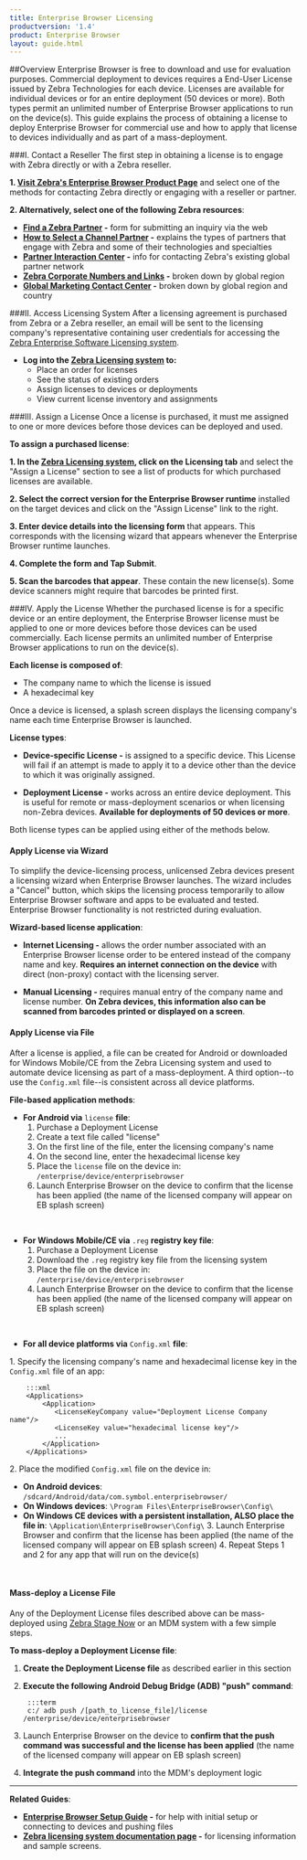 ```yaml
---
title: Enterprise Browser Licensing
productversion: '1.4'
product: Enterprise Browser
layout: guide.html
---
```

##Overview 
Enterprise Browser is free to download and use for evaluation purposes. Commercial deployment to devices requires a End-User License issued by Zebra Technologies for each device. Licenses are available for individual devices or for an entire deployment (50 devices or more). Both types permit an unlimited number of Enterprise Browser applications to run on the device(s). This guide explains the process of obtaining a license to deploy Enterprise Browser for commercial use and how to apply that license to devices individually and as part of a mass-deployment.

###I. Contact a Reseller 
The first step in obtaining a license is to engage with Zebra directly or with a Zebra reseller. 

**&#49;. [Visit Zebra's Enterprise Browser Product Page](https://www.zebra.com/us/en/products/software/mobile-computers/mobile-app-utilities/enterprise-browser.html)** and select one of the methods for contacting Zebra directly or engaging with a reseller or partner. 

**&#50;. Alternatively, select one of the following Zebra resources**: 

* **[Find a Zebra Partner](https://www.zebra.com/us/en/partners/find-a-zebra-partner.html) -** form for submitting an inquiry via the web
* **[How to Select a Channel Partner](https://www.zebra.com/us/en/partners/find-a-zebra-partner/selecting-the-right-channel-partner.html) -** explains the types of partners that engage with Zebra and some of their technologies and specialties
* **[Partner Interaction Center](https://www.zebra.com/us/en/partners/partner-interaction-center.html) -** info for contacting Zebra's existing global partner network
* **[Zebra Corporate Numbers and Links](https://www.zebra.com/us/en/about-zebra/contact-zebra.html) -** broken down by global region
* **[Global Marketing Contact Center](https://www.zebra.com/us/en/about-zebra/contact-zebra/marketing-contact-center.html) -** broken down by global region and country

###II. Access Licensing System
After a licensing agreement is purchased from Zebra or a Zebra reseller, an email will be sent to the licensing company's representative containing user credentials for accessing the [Zebra Enterprise Software Licensing system](https://softwarelicensing.motorolasolutions.com/documentation/index.html). 

* **Log into the [Zebra Licensing system](https://softwarelicensing.zebra.com/) to:** 
	* Place an order for licenses
	* See the status of existing orders
	* Assign licenses to devices or deployments
	* View current license inventory and assignments

###III. Assign a License
Once a license is purchased, it must me assigned to one or more devices before those devices can be deployed and used. 

**To assign a purchased license**: 

**&#49;. In the [Zebra Licensing system](https://softwarelicensing.zebra.com/), click on the Licensing tab** and select the "Assign a License" section to see a list of products for which purchased licenses are available.

**&#50;. Select the correct version for the Enterprise Browser runtime** installed on the target devices and click on the "Assign License" link to the right.

**&#51;. Enter device details into the licensing form** that appears. This corresponds with the licensing wizard that appears whenever the Enterprise Browser runtime launches.

**&#52;. Complete the form and Tap Submit**. 

**&#53;. Scan the barcodes that appear**. These contain the new license(s). Some device scanners might require that barcodes be printed first. 

###IV. Apply the License
Whether the purchased license is for a specific device or an entire deployment, the Enterprise Browser license must be applied to one or more devices before those devices can be used commercially. Each license permits an unlimited number of Enterprise Browser applications to run on the device(s). 

**Each license is composed of**:
* The company name to which the license is issued
* A hexadecimal key

Once a device is licensed, a splash screen displays the licensing company's name each time Enterprise Browser is launched. 

**License types**:
* **Device-specific License -** is assigned to a specific device. This License will fail if an attempt is made to apply it to a device other than the device to which it was originally assigned.

* **Deployment License -** works across an entire device deployment. This is useful for remote or mass-deployment scenarios or when licensing non-Zebra devices. **Available for deployments of 50 devices or more**.  

Both license types can be applied using either of the methods below.  

#### Apply License via Wizard
To simplify the device-licensing process, unlicensed Zebra devices present a licensing wizard when Enterprise Browser launches. The wizard includes a "Cancel" button, which skips the licensing process temporarily to allow Enterprise Browser software and apps to be evaluated and tested. Enterprise Browser functionality is not restricted during evaluation. 

**Wizard-based license application**: 
* **Internet Licensing -** allows the order number associated with an Enterprise Browser license order to be entered instead of the company name and key. **Requires an internet connection on the device** with direct (non-proxy) contact with the licensing server.

* **Manual Licensing -** requires manual entry of the company name and license number. **On Zebra devices, this information also can be scanned from barcodes printed or displayed on a screen**.

#### Apply License via File
After a license is applied, a file can be created for Android or downloaded for Windows Mobile/CE from the Zebra Licensing system and used to automate device licensing as part of a mass-deployment. A third option--to use the `Config.xml` file--is consistent across all device platforms. 

**File-based application methods**:
* **For Android via** `license` **file**: 
	1. Purchase a Deployment License
	2. Create a text file called "license" 
	3. On the first line of the file, enter the licensing company's name
	4. On the second line, enter the hexadecimal license key
	5. Place the `license` file on the device in: `/enterprise/device/enterprisebrowser`
	6. Launch Enterprise Browser on the device to confirm that the license has been applied (the name of the licensed company will appear on EB splash screen)
<br>

* **For Windows Mobile/CE via** `.reg` **registry key file**:
	1. Purchase a Deployment License
	2. Download the `.reg` registry key file from the licensing system 
	3. Place the file on the device in: `/enterprise/device/enterprisebrowser`
	4. Launch Enterprise Browser on the device to confirm that the license has been applied (the name of the licensed company will appear on EB splash screen)
<br>

* **For all device platforms via** `Config.xml` **file**:

&#49;. Specify the licensing company's name and hexadecimal license key in the `Config.xml` file of an app: 

	
		:::xml
		<Applications>
			<Application> 
			   <LicenseKeyCompany value="Deployment License Company name"/>
			   <LicenseKey value="hexadecimal license key"/>
			   ...
			</Application> 
		</Applications>
	
&#50;. Place the modified `Config.xml` file on the device in:
* **On Android devices**: `/sdcard/Android/data/com.symbol.enterprisebrowser/`
* **On Windows devices**: `\Program Files\EnterpriseBrowser\Config\`
* **On Windows CE devices with a persistent installation, ALSO place the file in**: `\Application\EnterpriseBrowser\Config\` 
&#51;. Launch Enterprise Browser and confirm that the license has been applied (the name of the licensed company will appear on EB splash screen)
&#52;. Repeat Steps 1 and 2 for any app that will run on the device(s) 
<br>

#### Mass-deploy a License File
Any of the Deployment License files described above can be mass-deployed using [Zebra Stage Now](/stagenow/2-3/about/) or an MDM system with a few simple steps.

**To mass-deploy a Deployment License file**: 

1. **Create the Deployment License file** as described earlier in this section
2. **Execute the following Android Debug Bridge (ADB) "push" command**: 
	
		:::term
		c:/ adb push /[path_to_license_file]/license /enterprise/device/enterprisebrowser

3. Launch Enterprise Browser on the device to **confirm that the push command was successful and the license has been applied** (the name of the licensed company will appear on EB splash screen)

4. **Integrate the push command** into the MDM's deployment logic

-----

**Related Guides**:
* **[Enterprise Browser Setup Guide](/enterprise-browser/1-4/guide/setup/) -** for help with initial setup or connecting to devices and pushing files
* **[Zebra licensing system documentation page](https://softwarelicensing.motorolasolutions.com/documentation/index.html) -** for licensing information and sample screens. 

